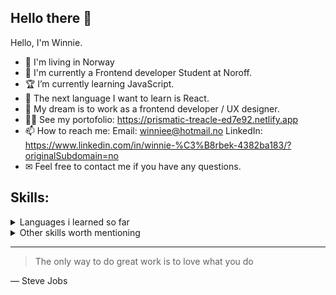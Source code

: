 ## Hello there 👋

Hello, I'm Winnie. 
- 🥶 I'm living in Norway
- 🏫 I'm currently a Frontend developer Student at Noroff. 
- 🏆 I’m currently learning JavaScript.
- 🏅 The next language I want to learn is React.
- 🤖 My dream is to work as a frontend developer / UX designer. 
- 👩‍🦳 See my portofolio: https://prismatic-treacle-ed7e92.netlify.app
- 📫 How to reach me: Email: winniee@hotmail.no LinkedIn: https://www.linkedin.com/in/winnie-%C3%B8rbek-4382ba183/?originalSubdomain=no
- ✉ Feel free to contact me if you have any questions. 

## Skills:
<details>
<summary>Languages i learned so far</summary>

|      | Languages     |
|-----:|---------------|
|     1|   JavaScript  |
|     2|               |
|     3|               |
</details>

<details>
<summary>Other skills worth mentioning</summary>

|      | Languages     |
|-----:|---------------|
|     1|  Figma        |
|     2|  HTML AND CSS |
|     3|  WordPress    |
</details>


---
> The only way to do great work is to love what you do

— Steve Jobs


